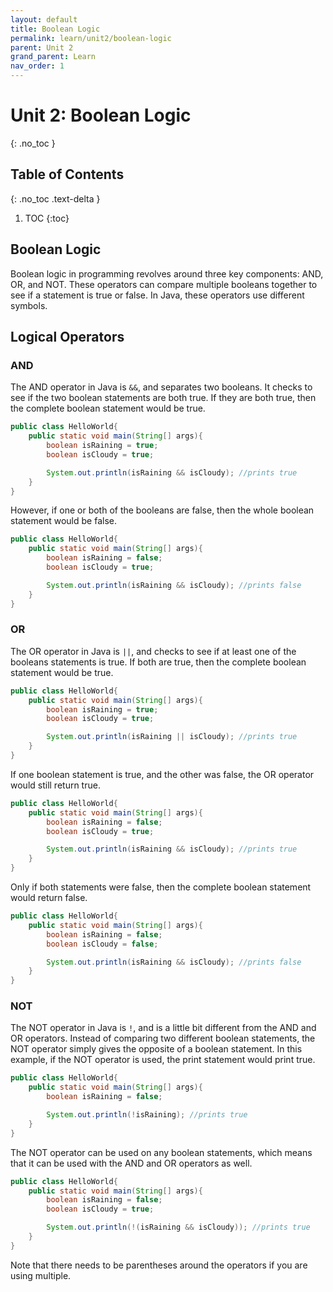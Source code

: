 ```yaml
---
layout: default
title: Boolean Logic
permalink: learn/unit2/boolean-logic
parent: Unit 2
grand_parent: Learn
nav_order: 1
---
```


<!-- prettier-ignore-start -->

# Unit 2: Boolean Logic
{: .no_toc }

## Table of Contents
{: .no_toc .text-delta }

1. TOC
{:toc}

<!-- prettier-ignore-end -->

## Boolean Logic

Boolean logic in programming revolves around three key components: AND, OR, and
NOT. These operators can compare multiple booleans together to see if a
statement is true or false. In Java, these operators use different symbols.

## Logical Operators

### AND

The AND operator in Java is `&&`, and separates two booleans. It checks to see
if the two boolean statements are both true. If they are both true, then the
complete boolean statement would be true.

```java
public class HelloWorld{
    public static void main(String[] args){
        boolean isRaining = true;
        boolean isCloudy = true;

        System.out.println(isRaining && isCloudy); //prints true
    }
}
```

However, if one or both of the booleans are false, then the whole boolean
statement would be false.

```java
public class HelloWorld{
    public static void main(String[] args){
        boolean isRaining = false;
        boolean isCloudy = true;

        System.out.println(isRaining && isCloudy); //prints false
    }
}
```

### OR

The OR operator in Java is `||`, and checks to see if at least one of the
booleans statements is true. If both are true, then the complete boolean
statement would be true.

```java
public class HelloWorld{
    public static void main(String[] args){
        boolean isRaining = true;
        boolean isCloudy = true;

        System.out.println(isRaining || isCloudy); //prints true
    }
}
```

If one boolean statement is true, and the other was false, the OR operator would
still return true.

```java
public class HelloWorld{
    public static void main(String[] args){
        boolean isRaining = false;
        boolean isCloudy = true;

        System.out.println(isRaining && isCloudy); //prints true
    }
}
```

Only if both statements were false, then the complete boolean statement would
return false.

```java
public class HelloWorld{
    public static void main(String[] args){
        boolean isRaining = false;
        boolean isCloudy = false;

        System.out.println(isRaining && isCloudy); //prints false
    }
}
```

### NOT

The NOT operator in Java is `!`, and is a little bit different from the AND and
OR operators. Instead of comparing two different boolean statements, the NOT
operator simply gives the opposite of a boolean statement. In this example, if
the NOT operator is used, the print statement would print true.

```java
public class HelloWorld{
    public static void main(String[] args){
        boolean isRaining = false;

        System.out.println(!isRaining); //prints true
    }
}
```

The NOT operator can be used on any boolean statements, which means that it can
be used with the AND and OR operators as well.

```java
public class HelloWorld{
    public static void main(String[] args){
        boolean isRaining = false;
        boolean isCloudy = true;

        System.out.println(!(isRaining && isCloudy)); //prints true
    }
}
```

Note that there needs to be parentheses around the operators if you are using
multiple.
